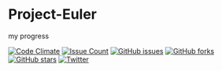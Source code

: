 # Project-Euler
my progress

[![Code Climate](https://lima.codeclimate.com/github/klysium/Project-Euler/badges/gpa.svg)](https://lima.codeclimate.com/github/klysium/Project-Euler)
[![Issue Count](https://lima.codeclimate.com/github/klysium/Project-Euler/badges/issue_count.svg)](https://lima.codeclimate.com/github/klysium/Project-Euler)
[![GitHub issues](https://img.shields.io/github/issues/klysium/Project-Euler.svg?style=flat-square)](https://github.com/klysium/Project-Euler/issues)
[![GitHub forks](https://img.shields.io/github/forks/klysium/Project-Euler.svg?style=flat-square)](https://github.com/klysium/Project-Euler/network)
[![GitHub stars](https://img.shields.io/github/stars/klysium/Project-Euler.svg?style=flat-square)](https://github.com/klysium/Project-Euler/stargazers)
[![Twitter](https://img.shields.io/twitter/url/https/github.com/klysium/Project-Euler.svg?style=social&style=flat-square)](https://twitter.com/intent/tweet?text=Wow:&url=%5Bobject%20Object%5D)
